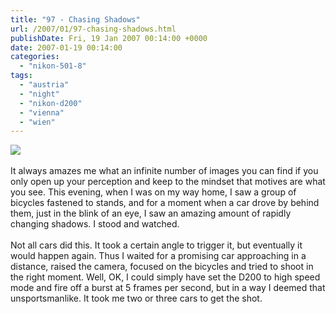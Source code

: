 ```yaml
---
title: "97 - Chasing Shadows"
url: /2007/01/97-chasing-shadows.html
publishDate: Fri, 19 Jan 2007 00:14:00 +0000
date: 2007-01-19 00:14:00
categories: 
  - "nikon-501-8"
tags: 
  - "austria"
  - "night"
  - "nikon-d200"
  - "vienna"
  - "wien"
---
```

<a href="https://d25zfm9zpd7gm5.cloudfront.net/1200x1200/2007/20070118_175804_PS.jpg"><img src="https://d25zfm9zpd7gm5.cloudfront.net/0600x0600/2007/20070118_175804_PS.jpg"/></a><br/><br/>It always amazes me what an infinite number of images you can find if you only open up your perception and keep to the mindset that motives are what you see. This evening, when I was on my way home, I saw a group of bicycles fastened to stands, and for a moment when a car drove by behind them, just in the blink of an eye, I saw an amazing amount of rapidly changing shadows. I stood and watched.<br/><br/>Not all cars did this. It took a certain angle to trigger it, but eventually it would happen again. Thus I waited for a promising car approaching in a distance, raised the camera, focused on the bicycles and tried to shoot in the right moment. Well, OK, I could simply have set the D200 to high speed mode and fire off a burst at 5 frames per second, but in a way I deemed that unsportsmanlike. It took me two or three cars to get the shot.

